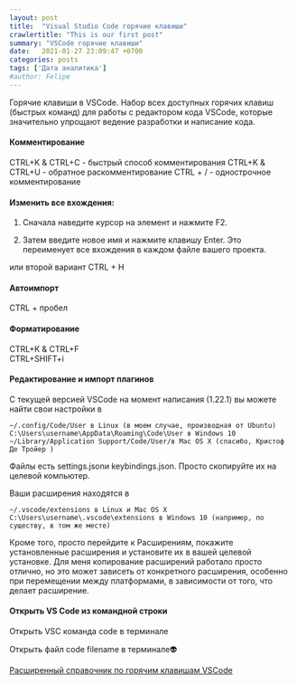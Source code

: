 ```yaml
---
layout: post
title:  "Visual Studio Code горячие клавиши"
crawlertitle: "This is our first post"
summary: "VSCode горячие клавиши"
date:   2021-01-27 23:09:47 +0700
categories: posts
tags: ['Дата аналитика']
#author: Felipe
---
```



Горячие клавиши в VSCode. Набор всех доступных горячих клавиш (быстрых команд) для работы с редактором кода VSCode, которые значительно упрощают ведение разработки и написание кода.

#### Комментирование

CTRL+K & CTRL+C - быстрый способ комментирования
CTRL+K & CTRL+U - oбратное раскомментирование
CTRL + / - однострочное комментирование

#### Изменить все вхождения:

 1.   Сначала наведите курсор на элемент и нажмите F2.

 2.   Затем введите новое имя и нажмите клавишу Enter. Это переименует все вхождения в каждом файле вашего проекта.

 или второй вариант CTRL + H 

#### Автоимпорт 

 CTRL + пробел

#### Форматирование 

 CTRL+K & CTRL+F  
 CTRL+SHIFT+i  
 
 #### Редактирование и импорт плагинов
 
 

С текущей версией VSCode на момент написания (1.22.1) вы можете найти свои настройки в

    ~/.config/Code/User в Linux (в моем случае, производная от Ubuntu)
    C:\Users\username\AppData\Roaming\Code\User в Windows 10
    ~/Library/Application Support/Code/User/в Mac OS X (спасибо, Кристоф Де Тройер )

Файлы есть settings.jsonи keybindings.json. Просто скопируйте их на целевой компьютер.

Ваши расширения находятся в

    ~/.vscode/extensions в Linux и Mac OS X
    C:\Users\username\.vscode\extensions в Windows 10 (например, по существу, в том же месте)

Кроме того, просто перейдите к Расширениям, покажите установленные расширения и установите их в вашей целевой установке. Для меня копирование расширений работало просто отлично, но это может зависеть от конкретного расширения, особенно при перемещении между платформами, в зависимости от того, что делает расширение.

#### Открыть VS Code из командной строки

Открыть VSC команда code в терминале

Открыть файл code filename в терминале👽



 [Расширенный справочник по горячим клавишам VSCode](https://nikomedvedev.ru/other/vscodeshortcuts/hotkeys.html)  


 <!-- sudo openvpn --config 'Загрузки/vpn/VPNBook.com-OpenVPN-DE4/vpnbook-de4-tcp443.ovpn' -->
